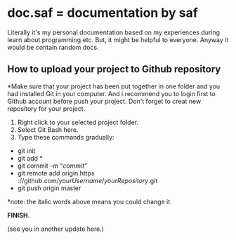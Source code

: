 # doc.saf = documentation by saf

Literally it's my personal documentation based on my experiences during learn about programming etc. But, it might be helpful to everyone. Anyway it would be contain random docs.

<h2>How to upload your project to Github repository</h2>
*Make sure that your project has been put together in one folder and you had installed Git in your computer.
And i recommend you to login first to Github account before push your project. Don't forget to creat new repository for your project.

1. Right click to your selected project folder.
2. Select Git Bash here.
3. Type these commands gradually:
<ul>
  <li>git init</li>
  <li>git add *</li>
  <li>git commit -m "<i>commit</i>"</li>
  <li>git remote add origin https ://github.com/<i>yourUsername</i>/<i>yourRepository</i>.git</li>
  <li>git push origin master</li>
  </ul>
  
  *note: the italic words above means you could change it.
  
  <b>FINISH.</b>
  
  (see you in another update here.)
